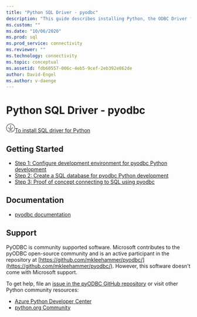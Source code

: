 ```yaml
---
title: "Python SQL Driver - pyodbc"
description: "This guide describes installing Python, the ODBC Driver for SQL Server, and pyodbc. Sample code shows how to connect to and interact with a SQL database."
ms.custom: ""
ms.date: "10/06/2020"
ms.prod: sql
ms.prod_service: connectivity
ms.reviewer: ""
ms.technology: connectivity
ms.topic: conceptual
ms.assetid: fdb60557-006c-4eb5-9cef-2eb392e862de
author: David-Engel
ms.author: v-daenge
---
```

# Python SQL Driver - pyodbc

![Download-DownArrow-Circled](../../../ssms/media/download-icon.png)[To install SQL driver for Python](../../sql-connection-libraries.md#anchor-20-drivers-relational-access)

## Getting Started

* [Step 1: Configure development environment for pyodbc Python development](step-1-configure-development-environment-for-pyodbc-python-development.md)  
* [Step 2: Create a SQL database for pyodbc Python development](step-2-create-a-sql-database-for-pyodbc-python-development.md)  
* [Step 3: Proof of concept connecting to SQL using pyodbc](step-3-proof-of-concept-connecting-to-sql-using-pyodbc.md)  

## Documentation

* [pyodbc documentation](https://mkleehammer.github.io/pyodbc/)  

## Support

PyODBC is community supported software. Microsoft contributes to the pyODBC open-source community and is an active participant in the repository at [https://github.com/mkleehammer/pyodbc/](https://github.com/mkleehammer/pyodbc/). However, this software doesn't come with Microsoft support.

To get help, file an [issue in the pyODBC GitHub repository](https://github.com/mkleehammer/pyodbc/issues) or visit other Python community resources:

* [Azure Python Developer Center](https://azure.microsoft.com/develop/python/)  
* [python.org Community](https://www.python.org/community/)  
